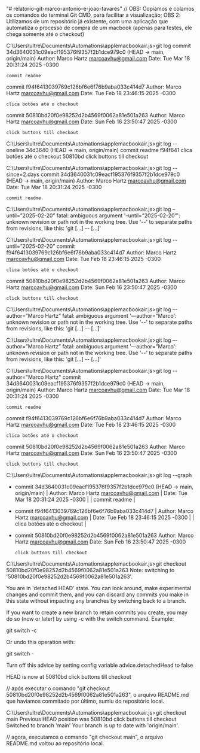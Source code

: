 "# relatorio-git-marco-antonio-e-joao-tavares" 
//  OBS: Copiamos e colamos os comandos do terminal Git CMD, para facilitar a visualização; 
    OBS 2: Utilizamos de um repositório já existente, com uma aplicação que automatiza o processo de compra de um macbook (apenas para testes, ele chega somente até o checkout)

C:\Users\ultre\Documents\Automations\applemacbookair.js>git log
commit 34d3640031c09eacf195376f9357f2b1dce979c0 (HEAD -> main, origin/main)
Author: Marco Hartz <marcoavhu@gmail.com>
Date:   Tue Mar 18 20:31:24 2025 -0300

    commit readme

commit f94f6413039769c126bf6e6f76b9aba033c414d7
Author: Marco Hartz <marcoavhu@gmail.com>
Date:   Tue Feb 18 23:46:15 2025 -0300

    clica botões até o checkout

commit 50810bd20f0e98252d2b4569f0062a81e501a263
Author: Marco Hartz <marcoavhu@gmail.com>
Date:   Sun Feb 16 23:50:47 2025 -0300

    click buttons till checkout

C:\Users\ultre\Documents\Automations\applemacbookair.js>git log --oneline
34d3640 (HEAD -> main, origin/main) commit readme
f94f641 clica botões até o checkout
50810bd click buttons till checkout

C:\Users\ultre\Documents\Automations\applemacbookair.js>git log --since=2.days
commit 34d3640031c09eacf195376f9357f2b1dce979c0 (HEAD -> main, origin/main)
Author: Marco Hartz <marcoavhu@gmail.com>
Date:   Tue Mar 18 20:31:24 2025 -0300

    commit readme

C:\Users\ultre\Documents\Automations\applemacbookair.js>git log –until=”2025-02-20”
fatal: ambiguous argument '–until=”2025-02-20”': unknown revision or path not in the working tree.
Use '--' to separate paths from revisions, like this:
'git <command> [<revision>...] -- [<file>...]'

C:\Users\ultre\Documents\Automations\applemacbookair.js>git log --until=”2025-02-20”
commit f94f6413039769c126bf6e6f76b9aba033c414d7
Author: Marco Hartz <marcoavhu@gmail.com>
Date:   Tue Feb 18 23:46:15 2025 -0300

    clica botões até o checkout

commit 50810bd20f0e98252d2b4569f0062a81e501a263
Author: Marco Hartz <marcoavhu@gmail.com>
Date:   Sun Feb 16 23:50:47 2025 -0300

    click buttons till checkout

C:\Users\ultre\Documents\Automations\applemacbookair.js>git log –-author=”Marco Hartz”
fatal: ambiguous argument '–-author=”Marco': unknown revision or path not in the working tree.
Use '--' to separate paths from revisions, like this:
'git <command> [<revision>...] -- [<file>...]'

C:\Users\ultre\Documents\Automations\applemacbookair.js>git log –-author=”Marco Hartz”
fatal: ambiguous argument '–-author=”Marco': unknown revision or path not in the working tree.
Use '--' to separate paths from revisions, like this:
'git <command> [<revision>...] -- [<file>...]'

C:\Users\ultre\Documents\Automations\applemacbookair.js>git log --author="Marco Hartz"
commit 34d3640031c09eacf195376f9357f2b1dce979c0 (HEAD -> main, origin/main)
Author: Marco Hartz <marcoavhu@gmail.com>
Date:   Tue Mar 18 20:31:24 2025 -0300

    commit readme

commit f94f6413039769c126bf6e6f76b9aba033c414d7
Author: Marco Hartz <marcoavhu@gmail.com>
Date:   Tue Feb 18 23:46:15 2025 -0300

    clica botões até o checkout

commit 50810bd20f0e98252d2b4569f0062a81e501a263
Author: Marco Hartz <marcoavhu@gmail.com>
Date:   Sun Feb 16 23:50:47 2025 -0300

    click buttons till checkout

C:\Users\ultre\Documents\Automations\applemacbookair.js>git log --graph
* commit 34d3640031c09eacf195376f9357f2b1dce979c0 (HEAD -> main, origin/main)
| Author: Marco Hartz <marcoavhu@gmail.com>
| Date:   Tue Mar 18 20:31:24 2025 -0300
|
|     commit readme
|
* commit f94f6413039769c126bf6e6f76b9aba033c414d7
| Author: Marco Hartz <marcoavhu@gmail.com>
| Date:   Tue Feb 18 23:46:15 2025 -0300
|
|     clica botões até o checkout
|
* commit 50810bd20f0e98252d2b4569f0062a81e501a263
  Author: Marco Hartz <marcoavhu@gmail.com>
  Date:   Sun Feb 16 23:50:47 2025 -0300

      click buttons till checkout

C:\Users\ultre\Documents\Automations\applemacbookair.js>git checkout 50810bd20f0e98252d2b4569f0062a81e501a263
Note: switching to '50810bd20f0e98252d2b4569f0062a81e501a263'.

You are in 'detached HEAD' state. You can look around, make experimental
changes and commit them, and you can discard any commits you make in this
state without impacting any branches by switching back to a branch.

If you want to create a new branch to retain commits you create, you may
do so (now or later) by using -c with the switch command. Example:

  git switch -c <new-branch-name>

Or undo this operation with:

  git switch -

Turn off this advice by setting config variable advice.detachedHead to false

HEAD is now at 50810bd click buttons till checkout

// após executar o comando "git checkout 50810bd20f0e98252d2b4569f0062a81e501a263", o arquivo README.md que haviamos commitado por último, sumiu do repositório local.

C:\Users\ultre\Documents\Automations\applemacbookair.js>git checkout main
Previous HEAD position was 50810bd click buttons till checkout
Switched to branch 'main'
Your branch is up to date with 'origin/main'.

// agora, executamos o comando "git checkout main", o arquivo README.md voltou ao repositório local.

